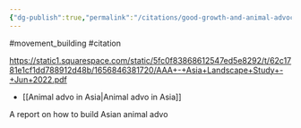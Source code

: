 ```yaml
---
{"dg-publish":true,"permalink":"/citations/good-growth-and-animal-advocacy-africa-2022/","created":"2025-10-23T17:42:44.675+01:00","updated":"2025-10-23T18:06:08.792+01:00"}
---
```


#movement_building #citation 

https://static1.squarespace.com/static/5fc0f83868612547ed5e8292/t/62c1781e1cf1dd788912d48b/1656846381720/AAA+-+Asia+Landscape+Study+-+Jun+2022.pdf

- [[Animal advo in Asia\|Animal advo in Asia]]

A report on how to build Asian animal advo